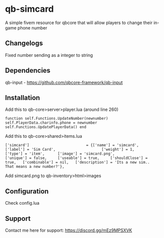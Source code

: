 # qb-simcard
A simple fivem resource for qbcore that will allow players to change their in-game phone number
## Changelogs

Fixed number sending as a integer to string

## Dependencies

qb-input - https://github.com/qbcore-framework/qb-input

## Installation

Add this to qb-core>server>player.lua (around line 260)

`
function self.Functions.UpdateNumber(newnumber)
        self.PlayerData.charinfo.phone = newnumber
        self.Functions.UpdatePlayerData()
    end
`

Add this to qb-core>shared>items.lua

`
['simcard'] 				 		 = {['name'] = 'simcard', 			    		['label'] = 'Sim Card', 					['weight'] = 1, 	['type'] = 'item', 		['image'] = 'simcard.png', 				['unique'] = false, 	['useable'] = true, 	['shouldClose'] = true,   ['combinable'] = nil,   ['description'] = 'Its a new sim.. That means a new number?'},
`

Add simcard.png to qb-inventory>html>images

## Configuration

Check config.lua

## Support

Contact me here for support: https://discord.gg/mEz9MPSXVK
